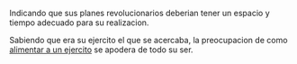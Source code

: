 Indicando que sus planes revolucionarios deberian tener un espacio y tiempo adecuado para su realizacion.

Sabiendo que era su ejercito el que se acercaba, la preocupacion de como [alimentar a un ejercito](alimentar_ejercito/como_alimentar_un_ejercito.md) se apodera de todo su ser.

